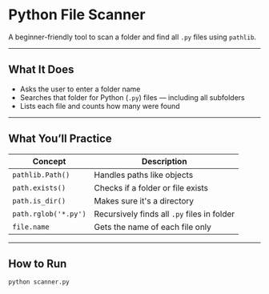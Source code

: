 # Python File Scanner

A beginner-friendly tool to scan a folder and find all `.py` files using `pathlib`.

---

##  What It Does

- Asks the user to enter a folder name
- Searches that folder for Python (`.py`) files — including all subfolders
- Lists each file and counts how many were found

---

##  What You’ll Practice

| Concept            | Description                                 |
|--------------------|---------------------------------------------|
| `pathlib.Path()`   | Handles paths like objects                  |
| `path.exists()`    | Checks if a folder or file exists           |
| `path.is_dir()`    | Makes sure it's a directory                 |
| `path.rglob('*.py')`| Recursively finds all `.py` files in folder |
| `file.name`        | Gets the name of each file only             |

---

##  How to Run

```bash
python scanner.py
